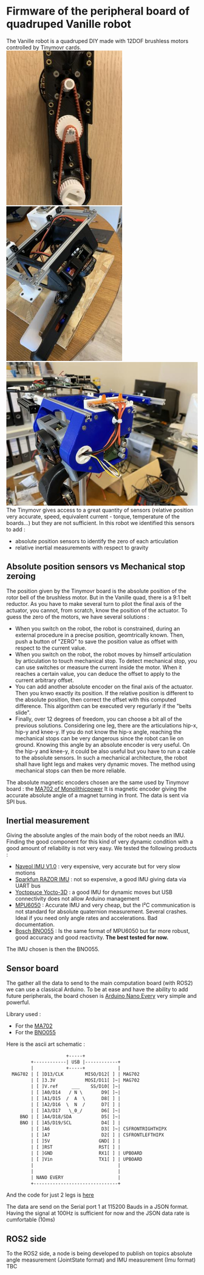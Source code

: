 # Firmware of the peripheral board of quadruped Vanille robot

The Vanille robot is a quadruped DIY made with 12DOF brushless motors controlled by Tinymovr cards.
![](./images/IMG_3785.jpg)![](./images/IMG_3828.jpg)![](./images/IMG_3968.jpg)
The Tinymovr gives access to a great quantity of sensors (relative position very accurate, speed, equivalent current - torque, temperature of the boards...) but they are not sufficient. In this robot we identified this sensors to add :

- absolute position sensors to identify the zero of each articulation
- relative inertial measurements with respect to gravity

## Absolute position sensors vs Mechanical stop zeroing

The position given by the Tinymovr board is the absolute position of the rotor bell of the brushless motor. But in the Vanille quad, there is a 9:1 belt reductor. As you have to make several turn to pilot the final axis of the actuator, you cannot, from scratch, know the position of the actuator.
To guess the zero of the motors, we have several solutions :

- When you switch on the robot, the robot is constrained, during an external procedure in a precise position, geomtrically known. Then, push a button of "ZERO" to save the position value as offset with respect to the current value.
- When you switch on the robot, the robot moves by himself articulation by articulation to touch mechanical stop. To detect mechanical stop, you can use switches or measure the current inside the motor. When it reaches a certain value, you can deduce the offset to apply to the current arbitrary offset.
- You can add another absolute encoder on the final axis of the actuator. Then you knwo exactly its position. If the relative position is different to the absolute position, then correct the offset with this computed difference. This algorithm can be executed very regurlarly if the "belts slide".
- Finally, over 12 degrees of freedom, you can choose a bit all of the previous solutions. Considering one leg, there are the articulations hip-x, hip-y and knee-y. If you do not know the hip-x angle, reaching the mechanical stops can be very dangerous since the robot can lie on ground. Knowing this angle by an absolute encoder is very useful. On the hip-y and knee-y, it could be also useful but you have to run a cable to the absolute sensors. In such a mechanical architecture, the robot shall have light legs and makes very dynamic moves. The method using mechanical stops can then be more reliable.

The absolute magnetic encoders chosen are the same used by Tinymovr board : the [MA702 of Monolithicpower](https://www.monolithicpower.com/en/ma702.html) It is magnetic encoder giving the accurate absolute angle of a magnet turning in front. The data is sent via SPI bus.

## Inertial measurement

Giving the absolute angles of the main body of the robot needs an IMU. Finding the good component for this kind of very dynamic condition with a good amount of reliability is not very easy. We tested the following products :

- [Naveol IMU V1.0](http://www.naveol.com/index.php?menu=product&p=2) : very expensive, very accurate but for very slow motions
- [Sparkfun RAZOR IMU](https://www.sparkfun.com/products/retired/14001?_ga=2.143596407.331610333.1619851408-1697925503.1614425594) : not so expensive, a good IMU giving data via UART bus
- [Yoctopuce Yocto-3D](http://www.yoctopuce.com/EN/products/usb-position-sensors/yocto-3d) : a good IMU for dynamic moves but USB connectivity does not allow Arduino management
- [MPU6050](https://www.gotronic.fr/art-accelerometre-et-gyroscope-3-axes-mpu6050-20238.htm) : Accurate IMU and very cheap, but the I²C communication is not standard for absolute quaternion measurement. Several crashes. Ideal if you need only angle rates and accelerations. Bad documentation.
- [Bosch BNO055](https://www.gotronic.fr/art-module-9-dof-ada2472-23896.htm) : Is the same format of MPU6050 but far more robust, good accuracy and good reactivity. **The best tested for now.**

The IMU chosen is then the BNO055.

## Sensor board

The gather all the data to send to the main computation board (with ROS2) we can use a classical Arduino. To be at ease and have the ability to add future peripherals, the board chosen is [Arduino Nano Every](https://store.arduino.cc/arduino-nano-every) very simple and powerful.

Library used :
- For the [MA702](https://github.com/monolithicpower/MagAlpha-Arduino-Library)
- For the [BNO055](https://github.com/adafruit/Adafruit_BNO055)

Here is the ascii art schematic : 

```
                      +-----+
         +------------| USB |------------+
         |            +-----+            |
  MAG702 | [ ]D13/CLK        MISO/D12[ ] | MAG702   
         | [ ]3.3V           MOSI/D11[ ]~| MAG702  
         | [ ]V.ref     ___    SS/D10[ ]~|   
         | [ ]A0/D14   / N \       D9[ ]~| 
         | [ ]A1/D15  /  A  \      D8[ ] | 
         | [ ]A2/D16  \  N  /      D7[ ] | 
         | [ ]A3/D17   \_0_/       D6[ ]~| 
     BNO | [ ]A4/D18/SDA           D5[ ]~| 
     BNO | [ ]A5/D19/SCL           D4[ ] |   
         | [ ]A6                   D3[ ]~| CSFRONTRIGHTHIPX  
         | [ ]A7                   D2[ ] | CSFRONTLEFTHIPX 
         | [ ]5V                  GND[ ] |     
         | [ ]RST                 RST[ ] |   
         | [ ]GND                 RX1[ ] | UPBOARD  
         | [ ]Vin                 TX1[ ] | UPBOARD  
         |                               |
         |                               |
         | NANO EVERY                    |
         +-------------------------------+
```

And the code for just 2 legs is [here](./vanille_board_firmware/vanille_board_firmware.ino)

The data are send on the Serial port 1 at 115200 Bauds in a JSON format. Having the signal at 100Hz is sufficient for now and the JSON data rate is cumfortable (10ms)

## ROS2 side
To the ROS2 side, a node is being developed to publish on topics absolute angle measurement (JointState format) and IMU measurement (Imu format)
TBC

